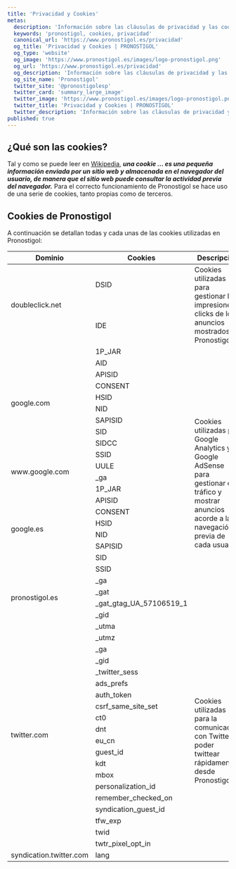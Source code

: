 ```yaml
---
title: 'Privacidad y Cookies'
metas: 
  description: 'Información sobre las cláusulas de privacidad y las cookies utilizadas en Pronostigol.'
  keywords: 'pronostigol, cookies, privacidad'
  canonical_url: 'https://www.pronostigol.es/privacidad'
  og_title: 'Privacidad y Cookies | PRONOSTIGOL'
  og_type: 'website'
  og_image: 'https://www.pronostigol.es/images/logo-pronostigol.png'
  og_url: 'https://www.pronostigol.es/privacidad'
  og_description: 'Información sobre las cláusulas de privacidad y las cookies utilizadas en Pronostigol.'
  og_site_name: 'Pronostigol'
  twitter_site: '@pronostigolesp'
  twitter_card: 'summary_large_image'
  twitter_image: 'https://www.pronostigol.es/images/logo-pronostigol.png'
  twitter_title: 'Privacidad y Cookies | PRONOSTIGOL'
  twitter_description: 'Información sobre las cláusulas de privacidad y las cookies utilizadas en Pronostigol.'
published: true
---
```


## ¿Qué son las cookies?

Tal y como se puede leer en <a href="https://es.wikipedia.org/wiki/Cookie_(inform%C3%A1tica)" target="_blank">Wikipedia</a>, <cite style="font-weight: bold">una cookie ... es una pequeña información enviada por un sitio web y almacenada en el navegador del usuario, de manera que el sitio web puede consultar la actividad previa del navegador.</cite> Para el correcto funcionamiento de Pronostigol se hace uso de una serie de cookies, tanto propias como de terceros.

## Cookies de Pronostigol

A continuación se detallan todas y cada unas de las cookies utilizadas en Pronostigol:

<div class="static-table">
  <table>
    <thead>
      <tr>
        <th class="text-center">
          Dominio
        </th>
        <th class="text-center">
          Cookies
        </th>
        <th class="text-center">
          Descripción
        </th>
      </tr>
    </thead>
    <tbody>
      <tr>
        <td class="text-center" rowspan="2">
          doubleclick.net	
        </td>
        <td class="text-center">
          DSID
        </td>
        <td class="text-center" rowspan="2">
          Cookies utilizadas para gestionar las impresiones y clicks de los anuncios mostrados en Pronostigol
        </td>
      </tr>
      <tr>
        <td class="text-center">
          IDE
        </td>
      </tr>
      <tr>
        <td class="text-center" rowspan="10">
          google.com
        </td>
        <td class="text-center">
          1P_JAR
        </td>
        <td class="text-center" rowspan="24">
          Cookies utilizadas por Google Analytics y Google AdSense para gestionar el tráfico y mostrar anuncios acorde a la navegación previa de cada usuario.
        </td>
      </tr>
      <tr>
        <td class="text-center">
          AID
        </td>
      </tr>
      <tr>
        <td class="text-center">
          APISID
        </td>
      </tr>
      <tr>
        <td class="text-center">
          CONSENT
        </td>
      </tr>
      <tr>
        <td class="text-center">
          HSID
        </td>
      </tr>
      <tr>
        <td class="text-center">
          NID
        </td>
      </tr>
      <tr>
        <td class="text-center">
          SAPISID
        </td>
      </tr>
      <tr>
        <td class="text-center">
          SID
        </td>
      </tr>
      <tr>
        <td class="text-center">
          SIDCC
        </td>
      </tr>
      <tr>
        <td class="text-center">
          SSID
        </td>
      </tr>
      <tr>
        <td class="text-center" rowspan="2">
          www.google.com
        </td>
        <td class="text-center">
          UULE
        </td>
      </tr>
      <tr>
        <td class="text-center">
          _ga
        </td>
      </tr>
      <tr>
        <td class="text-center" rowspan="8">
          google.es
        </td>
        <td class="text-center">
          1P_JAR
        </td>
      </tr>
      <tr>
        <td class="text-center">
          APISID
        </td>
      </tr>
      <tr>
        <td class="text-center">
          CONSENT
        </td>
      </tr>
      <tr>
        <td class="text-center">
          HSID
        </td>
      </tr>
      <tr>
        <td class="text-center">
          NID
        </td>
      </tr>
      <tr>
        <td class="text-center">
          SAPISID
        </td>
      </tr>
      <tr>
        <td class="text-center">
          SID
        </td>
      </tr>
      <tr>
        <td class="text-center">
          SSID
        </td>
      </tr>
      <tr>
        <td class="text-center" rowspan="4">
          pronostigol.es
        </td>
        <td class="text-center">
          _ga
        </td>
      </tr>
      <tr>
        <td class="text-center">
          _gat
        </td>
      </tr>
      <tr>
        <td class="text-center">
          _gat_gtag_UA_57106519_1
        </td>
      </tr>
      <tr>
        <td class="text-center">
          _gid
        </td>
      </tr>
      <tr>
        <td class="text-center" rowspan="20">
          twitter.com
        </td>
        <td class="text-center">
          _utma
        </td>
        <td class="text-center" rowspan="21">
          Cookies utilizadas para la comunicación con Twitter y poder twittear rápidamente desde Pronostigol.
        </td>
      </tr>
      <tr>
        <td class="text-center">
          _utmz
        </td>
      </tr>
      <tr>
        <td class="text-center">
          _ga
        </td>
      </tr>
      <tr>
        <td class="text-center">
          _gid
        </td>
      </tr>
      <tr>
        <td class="text-center">
          _twitter_sess
        </td>
      </tr>
      <tr>
        <td class="text-center">
          ads_prefs
        </td>
      </tr>
      <tr>
        <td class="text-center">
          auth_token
        </td>
      </tr>
      <tr>
        <td class="text-center">
          csrf_same_site_set
        </td>
      </tr>
      <tr>
        <td class="text-center">
          ct0
        </td>
      </tr>
      <tr>
        <td class="text-center">
          dnt
        </td>
      </tr>
      <tr>
        <td class="text-center">
          eu_cn
        </td>
      </tr>
      <tr>
        <td class="text-center">
          guest_id
        </td>
      </tr>
      <tr>
        <td class="text-center">
          kdt
        </td>
      </tr>
      <tr>
        <td class="text-center">
          mbox
        </td>
      </tr>
      <tr>
        <td class="text-center">
          personalization_id
        </td>
      </tr>
      <tr>
        <td class="text-center">
          remember_checked_on
        </td>
      </tr>
      <tr>
        <td class="text-center">
          syndication_guest_id
        </td>
      </tr>
      <tr>
        <td class="text-center">
          tfw_exp
        </td>
      </tr>
      <tr>
        <td class="text-center">
          twid
        </td>
      </tr>
      <tr>
        <td class="text-center">
          twtr_pixel_opt_in
        </td>
      </tr>
      <tr>
        <td class="text-center">
          syndication.twitter.com
        </td>
        <td class="text-center">
          lang
        </td>
      </tr>
    </tbody>
  </table>
</div>

